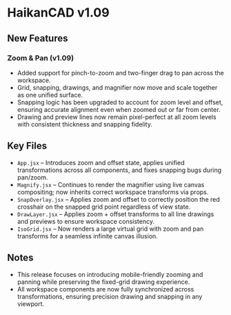 ﻿# HaikanCAD v1.09

## New Features

### Zoom & Pan (v1.09)
- Added support for pinch-to-zoom and two-finger drag to pan across the workspace.
- Grid, snapping, drawings, and magnifier now move and scale together as one unified surface.
- Snapping logic has been upgraded to account for zoom level and offset, ensuring accurate alignment even when zoomed out or far from center.
- Drawing and preview lines now remain pixel-perfect at all zoom levels with consistent thickness and snapping fidelity.

## Key Files

- `App.jsx` – Introduces zoom and offset state, applies unified transformations across all components, and fixes snapping bugs during pan/zoom.
- `Magnify.jsx` – Continues to render the magnifier using live canvas compositing; now inherits correct workspace transforms via props.
- `SnapOverlay.jsx` – Applies zoom and offset to correctly position the red crosshair on the snapped grid point regardless of view state.
- `DrawLayer.jsx` – Applies zoom + offset transforms to all line drawings and previews to ensure workspace consistency.
- `IsoGrid.jsx` – Now renders a large virtual grid with zoom and pan transforms for a seamless infinite canvas illusion.

## Notes

- This release focuses on introducing mobile-friendly zooming and panning while preserving the fixed-grid drawing experience.
- All workspace components are now fully synchronized across transformations, ensuring precision drawing and snapping in any viewport.

